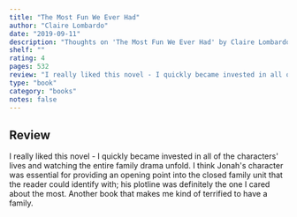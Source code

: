 ```yaml
---
title: "The Most Fun We Ever Had"
author: "Claire Lombardo"
date: "2019-09-11"
description: "Thoughts on 'The Most Fun We Ever Had' by Claire Lombardo."
shelf: ""
rating: 4
pages: 532
review: "I really liked this novel - I quickly became invested in all of the characters' lives and watching the entire family drama unfold. I think Jonah's character was essential for providing an opening point into the closed family unit that the reader could identify with; his plotline was definitely the one I cared about the most. Another book that makes me kind of terrified to have a family."
type: "book"
category: "books"
notes: false
---
```


## Review

I really liked this novel - I quickly became invested in all of the characters' lives and watching the entire family drama unfold. I think Jonah's character was essential for providing an opening point into the closed family unit that the reader could identify with; his plotline was definitely the one I cared about the most. Another book that makes me kind of terrified to have a family.
